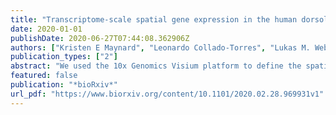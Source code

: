```yaml
---
title: "Transcriptome-scale spatial gene expression in the human dorsolateral prefrontal cortex"
date: 2020-01-01
publishDate: 2020-06-27T07:44:08.362906Z
authors: ["Kristen E Maynard", "Leonardo Collado-Torres", "Lukas M. Weber", "Cedric Uytingco", "Brianna K. Barry", "Stephen R. Williams", "Joseph L. Catallini", "Matthew N. Tran", "Zachary Besich", "Madhavi Tippani", "Jennifer Chew", "Yifeng Yin", "Joel E. Kleinman", "Thomas M. Hyde", "Nikhil Rao", "Stephanie C. Hicks", "Keri Martinowich", "Andrew E Jaffe"]
publication_types: ["2"]
abstract: "We used the 10x Genomics Visium platform to define the spatial topography of gene expression in the six-layered human dorsolateral prefrontal cortex (DLPFC). We identified extensive layer-enriched expression signatures, and refined associations to previous laminar markers. We overlaid our laminar expression signatures onto large-scale single nuclei RNA sequencing data, enhancing spatial annotation of expression-driven clusters. By integrating neuropsychiatric disorder gene sets, we showed differential layer-enriched expression of genes associated with schizophrenia and autism spectrum disorder, highlighting the clinical relevance of spatially-defined expression. We then developed a data-driven framework to define unsupervised clusters in spatial transcriptomics data, which can be applied to other tissues or brain regions where morphological architecture is not as well-defined as cortical laminae. We lastly created a web application for the scientific community to explore these raw and summarized data to augment ongoing neuroscience and spatial transcriptomics research (http://research.libd.org/spatialLIBD)"
featured: false
publication: "*bioRxiv*"
url_pdf: "https://www.biorxiv.org/content/10.1101/2020.02.28.969931v1"
---
```


